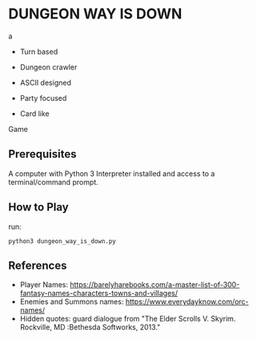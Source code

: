 
# DUNGEON WAY IS DOWN

a 

- Turn based

- Dungeon crawler

- ASCII designed

- Party focused

- Card like

Game

## Prerequisites

A computer with Python 3 Interpreter installed and access to a terminal/command prompt.

## How to Play

run: 

```
python3 dungeon_way_is_down.py
```

## References

- Player Names: https://barelyharebooks.com/a-master-list-of-300-fantasy-names-characters-towns-and-villages/
- Enemies and Summons names: https://www.everydayknow.com/orc-names/
- Hidden quotes: guard dialogue from "The Elder Scrolls V. Skyrim. Rockville, MD :Bethesda Softworks, 2013."
